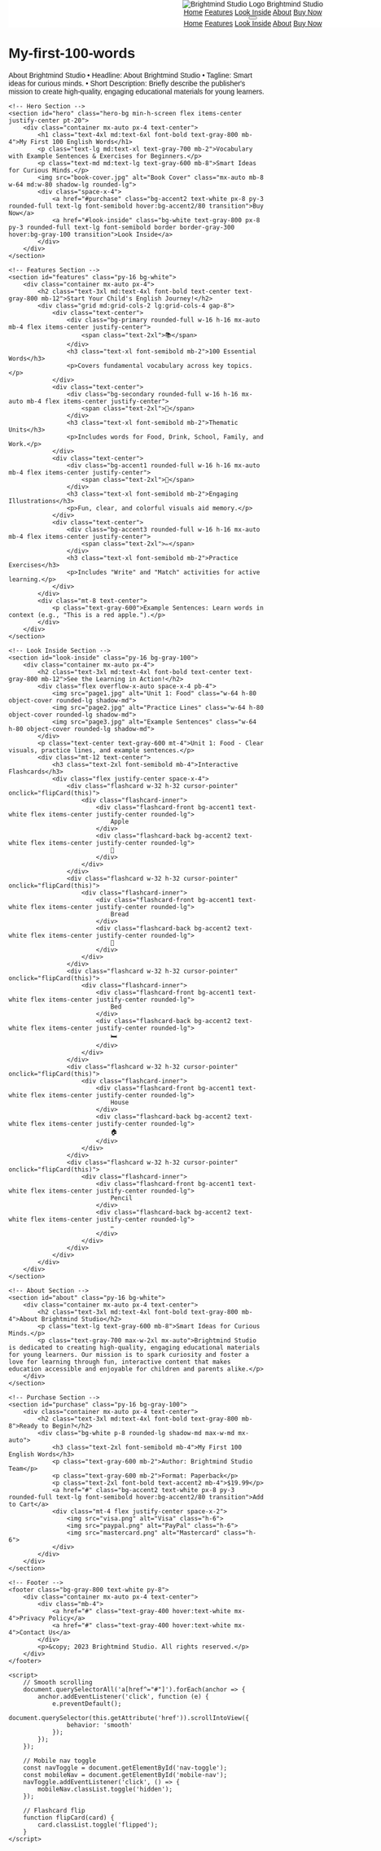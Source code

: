 # My-first-100-words
About Brightmind Studio • Headline: About Brightmind Studio • Tagline: Smart ideas for curious minds. • Short Description: Briefly describe the publisher's mission to create high-quality, engaging educational materials for young learners.
<!DOCTYPE html>
<html lang="en">
<head>
    <meta charset="UTF-8">
    <meta name="viewport" content="width=device-width, initial-scale=1.0">
    <title>My First 100 English Words - Brightmind Studio</title>
    <link href="https://fonts.googleapis.com/css2?family=Nunito:wght@400;600;700&display=swap" rel="stylesheet">
    <script src="https://cdn.tailwindcss.com"></script>
    <script>
        tailwind.config = {
            theme: {
                extend: {
                    fontFamily: {
                        sans: ['Nunito', 'sans-serif'],
                    },
                    colors: {
                        primary: '#FFD700', // light yellow/cream
                        secondary: '#87CEEB', // light blue
                        accent1: '#FFA500', // orange
                        accent2: '#FF0000', // red
                        accent3: '#00FF00', // green
                    }
                }
            }
        }
    </script>
    <style>
        body {
            font-family: 'Nunito', sans-serif;
        }
        .hero-bg {
            background: linear-gradient(135deg, #FFD700 0%, #87CEEB 100%);
        }
        .nav-fixed {
            position: fixed;
            top: 0;
            width: 100%;
            z-index: 10;
            background: rgba(255, 255, 255, 0.9);
            backdrop-filter: blur(10px);
        }
        .flashcard {
            perspective: 1000px;
        }
        .flashcard-inner {
            position: relative;
            width: 100%;
            height: 100%;
            text-align: center;
            transition: transform 0.6s;
            transform-style: preserve-3d;
        }
        .flashcard.flipped .flashcard-inner {
            transform: rotateY(180deg);
        }
        .flashcard-front, .flashcard-back {
            position: absolute;
            width: 100%;
            height: 100%;
            -webkit-backface-visibility: hidden;
            backface-visibility: hidden;
            border-radius: 10px;
        }
        .flashcard-back {
            transform: rotateY(180deg);
        }
    </style>
</head>
<body class="bg-gray-50 text-gray-800">
    <!-- Header & Navigation -->
    <header class="nav-fixed shadow-md">
        <div class="container mx-auto px-4 py-4 flex justify-between items-center">
            <div class="flex items-center">
                <img src="brightmind-logo.png" alt="Brightmind Studio Logo" class="h-10 w-10 mr-2">
                <span class="text-xl font-bold text-gray-800">Brightmind Studio</span>
            </div>
            <nav class="hidden md:flex space-x-6">
                <a href="#hero" class="text-gray-700 hover:text-primary transition">Home</a>
                <a href="#features" class="text-gray-700 hover:text-primary transition">Features</a>
                <a href="#look-inside" class="text-gray-700 hover:text-primary transition">Look Inside</a>
                <a href="#about" class="text-gray-700 hover:text-primary transition">About</a>
                <a href="#purchase" class="bg-accent1 text-white px-4 py-2 rounded-full hover:bg-accent1/80 transition">Buy Now</a>
            </nav>
            <button class="md:hidden" id="nav-toggle">
                <svg class="w-6 h-6" fill="none" stroke="currentColor" viewBox="0 0 24 24">
                    <path stroke-linecap="round" stroke-linejoin="round" stroke-width="2" d="M4 6h16M4 12h16M4 18h16"></path>
                </svg>
            </button>
        </div>
        <div class="md:hidden hidden" id="mobile-nav">
            <nav class="bg-white shadow-md py-4">
                <a href="#hero" class="block px-4 py-2 text-gray-700 hover:bg-gray-100">Home</a>
                <a href="#features" class="block px-4 py-2 text-gray-700 hover:bg-gray-100">Features</a>
                <a href="#look-inside" class="block px-4 py-2 text-gray-700 hover:bg-gray-100">Look Inside</a>
                <a href="#about" class="block px-4 py-2 text-gray-700 hover:bg-gray-100">About</a>
                <a href="#purchase" class="block px-4 py-2 bg-accent1 text-white text-center">Buy Now</a>
            </nav>
        </div>
    </header>

    <!-- Hero Section -->
    <section id="hero" class="hero-bg min-h-screen flex items-center justify-center pt-20">
        <div class="container mx-auto px-4 text-center">
            <h1 class="text-4xl md:text-6xl font-bold text-gray-800 mb-4">My First 100 English Words</h1>
            <p class="text-lg md:text-xl text-gray-700 mb-2">Vocabulary with Example Sentences & Exercises for Beginners.</p>
            <p class="text-md md:text-lg text-gray-600 mb-8">Smart Ideas for Curious Minds.</p>
            <img src="book-cover.jpg" alt="Book Cover" class="mx-auto mb-8 w-64 md:w-80 shadow-lg rounded-lg">
            <div class="space-x-4">
                <a href="#purchase" class="bg-accent2 text-white px-8 py-3 rounded-full text-lg font-semibold hover:bg-accent2/80 transition">Buy Now</a>
                <a href="#look-inside" class="bg-white text-gray-800 px-8 py-3 rounded-full text-lg font-semibold border border-gray-300 hover:bg-gray-100 transition">Look Inside</a>
            </div>
        </div>
    </section>

    <!-- Features Section -->
    <section id="features" class="py-16 bg-white">
        <div class="container mx-auto px-4">
            <h2 class="text-3xl md:text-4xl font-bold text-center text-gray-800 mb-12">Start Your Child's English Journey!</h2>
            <div class="grid md:grid-cols-2 lg:grid-cols-4 gap-8">
                <div class="text-center">
                    <div class="bg-primary rounded-full w-16 h-16 mx-auto mb-4 flex items-center justify-center">
                        <span class="text-2xl">📚</span>
                    </div>
                    <h3 class="text-xl font-semibold mb-2">100 Essential Words</h3>
                    <p>Covers fundamental vocabulary across key topics.</p>
                </div>
                <div class="text-center">
                    <div class="bg-secondary rounded-full w-16 h-16 mx-auto mb-4 flex items-center justify-center">
                        <span class="text-2xl">🍎</span>
                    </div>
                    <h3 class="text-xl font-semibold mb-2">Thematic Units</h3>
                    <p>Includes words for Food, Drink, School, Family, and Work.</p>
                </div>
                <div class="text-center">
                    <div class="bg-accent1 rounded-full w-16 h-16 mx-auto mb-4 flex items-center justify-center">
                        <span class="text-2xl">🎨</span>
                    </div>
                    <h3 class="text-xl font-semibold mb-2">Engaging Illustrations</h3>
                    <p>Fun, clear, and colorful visuals aid memory.</p>
                </div>
                <div class="text-center">
                    <div class="bg-accent3 rounded-full w-16 h-16 mx-auto mb-4 flex items-center justify-center">
                        <span class="text-2xl">✏️</span>
                    </div>
                    <h3 class="text-xl font-semibold mb-2">Practice Exercises</h3>
                    <p>Includes "Write" and "Match" activities for active learning.</p>
                </div>
            </div>
            <div class="mt-8 text-center">
                <p class="text-gray-600">Example Sentences: Learn words in context (e.g., "This is a red apple.").</p>
            </div>
        </div>
    </section>

    <!-- Look Inside Section -->
    <section id="look-inside" class="py-16 bg-gray-100">
        <div class="container mx-auto px-4">
            <h2 class="text-3xl md:text-4xl font-bold text-center text-gray-800 mb-12">See the Learning in Action!</h2>
            <div class="flex overflow-x-auto space-x-4 pb-4">
                <img src="page1.jpg" alt="Unit 1: Food" class="w-64 h-80 object-cover rounded-lg shadow-md">
                <img src="page2.jpg" alt="Practice Lines" class="w-64 h-80 object-cover rounded-lg shadow-md">
                <img src="page3.jpg" alt="Example Sentences" class="w-64 h-80 object-cover rounded-lg shadow-md">
            </div>
            <p class="text-center text-gray-600 mt-4">Unit 1: Food - Clear visuals, practice lines, and example sentences.</p>
            <div class="mt-12 text-center">
                <h3 class="text-2xl font-semibold mb-4">Interactive Flashcards</h3>
                <div class="flex justify-center space-x-4">
                    <div class="flashcard w-32 h-32 cursor-pointer" onclick="flipCard(this)">
                        <div class="flashcard-inner">
                            <div class="flashcard-front bg-accent1 text-white flex items-center justify-center rounded-lg">
                                Apple
                            </div>
                            <div class="flashcard-back bg-accent2 text-white flex items-center justify-center rounded-lg">
                                🍎
                            </div>
                        </div>
                    </div>
                    <div class="flashcard w-32 h-32 cursor-pointer" onclick="flipCard(this)">
                        <div class="flashcard-inner">
                            <div class="flashcard-front bg-accent1 text-white flex items-center justify-center rounded-lg">
                                Bread
                            </div>
                            <div class="flashcard-back bg-accent2 text-white flex items-center justify-center rounded-lg">
                                🍞
                            </div>
                        </div>
                    </div>
                    <div class="flashcard w-32 h-32 cursor-pointer" onclick="flipCard(this)">
                        <div class="flashcard-inner">
                            <div class="flashcard-front bg-accent1 text-white flex items-center justify-center rounded-lg">
                                Bed
                            </div>
                            <div class="flashcard-back bg-accent2 text-white flex items-center justify-center rounded-lg">
                                🛏️
                            </div>
                        </div>
                    </div>
                    <div class="flashcard w-32 h-32 cursor-pointer" onclick="flipCard(this)">
                        <div class="flashcard-inner">
                            <div class="flashcard-front bg-accent1 text-white flex items-center justify-center rounded-lg">
                                House
                            </div>
                            <div class="flashcard-back bg-accent2 text-white flex items-center justify-center rounded-lg">
                                🏠
                            </div>
                        </div>
                    </div>
                    <div class="flashcard w-32 h-32 cursor-pointer" onclick="flipCard(this)">
                        <div class="flashcard-inner">
                            <div class="flashcard-front bg-accent1 text-white flex items-center justify-center rounded-lg">
                                Pencil
                            </div>
                            <div class="flashcard-back bg-accent2 text-white flex items-center justify-center rounded-lg">
                                ✏️
                            </div>
                        </div>
                    </div>
                </div>
            </div>
        </div>
    </section>

    <!-- About Section -->
    <section id="about" class="py-16 bg-white">
        <div class="container mx-auto px-4 text-center">
            <h2 class="text-3xl md:text-4xl font-bold text-gray-800 mb-4">About Brightmind Studio</h2>
            <p class="text-lg text-gray-600 mb-8">Smart Ideas for Curious Minds.</p>
            <p class="text-gray-700 max-w-2xl mx-auto">Brightmind Studio is dedicated to creating high-quality, engaging educational materials for young learners. Our mission is to spark curiosity and foster a love for learning through fun, interactive content that makes education accessible and enjoyable for children and parents alike.</p>
        </div>
    </section>

    <!-- Purchase Section -->
    <section id="purchase" class="py-16 bg-gray-100">
        <div class="container mx-auto px-4 text-center">
            <h2 class="text-3xl md:text-4xl font-bold text-gray-800 mb-8">Ready to Begin?</h2>
            <div class="bg-white p-8 rounded-lg shadow-md max-w-md mx-auto">
                <h3 class="text-2xl font-semibold mb-4">My First 100 English Words</h3>
                <p class="text-gray-600 mb-2">Author: Brightmind Studio Team</p>
                <p class="text-gray-600 mb-2">Format: Paperback</p>
                <p class="text-2xl font-bold text-accent2 mb-4">$19.99</p>
                <a href="#" class="bg-accent2 text-white px-8 py-3 rounded-full text-lg font-semibold hover:bg-accent2/80 transition">Add to Cart</a>
                <div class="mt-4 flex justify-center space-x-2">
                    <img src="visa.png" alt="Visa" class="h-6">
                    <img src="paypal.png" alt="PayPal" class="h-6">
                    <img src="mastercard.png" alt="Mastercard" class="h-6">
                </div>
            </div>
        </div>
    </section>

    <!-- Footer -->
    <footer class="bg-gray-800 text-white py-8">
        <div class="container mx-auto px-4 text-center">
            <div class="mb-4">
                <a href="#" class="text-gray-400 hover:text-white mx-4">Privacy Policy</a>
                <a href="#" class="text-gray-400 hover:text-white mx-4">Contact Us</a>
            </div>
            <p>&copy; 2023 Brightmind Studio. All rights reserved.</p>
        </div>
    </footer>

    <script>
        // Smooth scrolling
        document.querySelectorAll('a[href^="#"]').forEach(anchor => {
            anchor.addEventListener('click', function (e) {
                e.preventDefault();
                document.querySelector(this.getAttribute('href')).scrollIntoView({
                    behavior: 'smooth'
                });
            });
        });

        // Mobile nav toggle
        const navToggle = document.getElementById('nav-toggle');
        const mobileNav = document.getElementById('mobile-nav');
        navToggle.addEventListener('click', () => {
            mobileNav.classList.toggle('hidden');
        });

        // Flashcard flip
        function flipCard(card) {
            card.classList.toggle('flipped');
        }
    </script>
</body>
</html>
